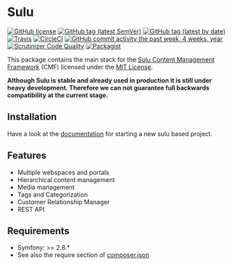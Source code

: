 # Sulu

[![GitHub license](https://img.shields.io/github/license/sulu/sulu.svg)](https://github.com/sulu/sulu/blob/develop/LICENSE)
[![GitHub tag (latest SemVer)](https://img.shields.io/github/tag/sulu/sulu.svg)](https://github.com/sulu/sulu/releases)
[![GitHub tag (latest by date)](https://img.shields.io/github/tag-date/sulu/sulu.svg)](https://github.com/sulu/sulu/releases)
[![Travis](https://travis-ci.org/sulu/sulu.png?branch=develop)](https://travis-ci.org/sulu/sulu)
[![CircleCI](https://circleci.com/gh/sulu/sulu/tree/develop.svg?style=shield)](https://circleci.com/gh/sulu/sulu/tree/develop)
[![GitHub commit activity the past week, 4 weeks, year](https://img.shields.io/github/commit-activity/y/sulu/sulu.svg)](https://github.com/sulu/sulu-standard/graphs/contributors)
[![Scrutinizer Code Quality](https://scrutinizer-ci.com/g/sulu/sulu/badges/quality-score.png?b=develop)](https://scrutinizer-ci.com/g/sulu/sulu/?branch=develop)
[![Packagist](https://img.shields.io/packagist/dt/sulu/sulu.svg)](packagist.org/packages/sulu/sulu)

This package contains the main stack for the
[Sulu Content Management Framework](https://github.com/sulu/sulu-minimal) (CMF) licensed under the [MIT License](LICENSE).

**Although Sulu is stable and already used in production it is still under
heavy development. Therefore we can not guarantee full backwards compatibility
at the current stage.**

## Installation

Have a look at the [documentation](http://docs.sulu.io/en/latest/book/getting-started.html) for starting a new sulu based project.

## Features

* Multiple webspaces and portals
* Hierarchical content management
* Media management
* Tags and Categorization
* Customer Relationship Manager
* REST API

## Requirements

* Symfony: >= 2.8.*
* See also the require section of [composer.json](https://github.com/sulu/sulu/blob/develop/composer.json)
